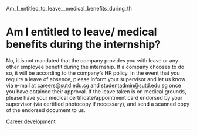 Am_I_entitled_to_leave__medical_benefits_during_th



Am I entitled to leave/ medical benefits during the internship?
===============================================================

No, it is not mandated that the company provides you with leave or any other employee benefit during the internship. If a company chooses to do so, it will be according to the company’s HR policy. In the event that you require a leave of absence, please inform your supervisor and let us know via e-mail at careers@sutd.edu.sg and studentadmin@sutd.edu.sg once you have obtained their approval. If the leave taken is on medical grounds, please have your medical certificate/appointment card endorsed by your supervisor (via certified photocopy if necessary), and send a scanned copy of the endorsed document to us.

[Career development](https://www.sutd.edu.sg/tag/career-development/)

---

